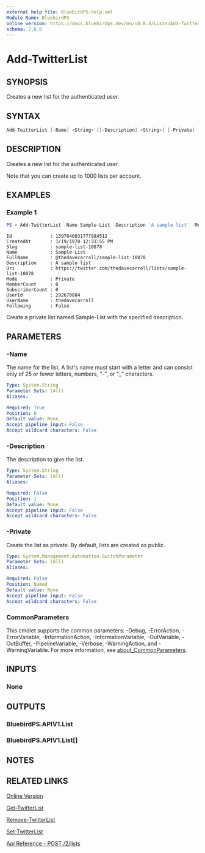 ```yaml
---
external help file: BluebirdPS-help.xml
Module Name: BluebirdPS
online version: https://docs.bluebirdps.dev/en/v0.8.4/Lists/Add-TwitterList
schema: 2.0.0
---
```


# Add-TwitterList

## SYNOPSIS

Creates a new list for the authenticated user.

## SYNTAX

```powershell
Add-TwitterList [-Name] <String> [[-Description] <String>] [-Private] [<CommonParameters>]
```

## DESCRIPTION

Creates a new list for the authenticated user.

Note that you can create up to 1000 lists per account.

## EXAMPLES

### Example 1

```powershell
PS > Add-TwitterList -Name Sample-List -Description 'A sample list' -Mode Private
```

```text
Id              : 1397040831777984512
CreatedAt       : 1/19/1970 12:31:55 PM
Slug            : sample-list-10878
Name            : Sample-List
FullName        : @thedavecarroll/sample-list-10878
Description     : A sample list
Uri             : https://twitter.com/thedavecarroll/lists/sample-list-10878
Mode            : Private
MemberCount     : 0
SubscriberCount : 0
UserId          : 292670084
UserName        : thedavecarroll
Following       : False
```

Create a private list named Sample-List with the specified description.

## PARAMETERS

### -Name

The name for the list.
A list's name must start with a letter and can consist only of 25 or fewer letters, numbers, "-", or "_" characters.

```yaml
Type: System.String
Parameter Sets: (All)
Aliases:

Required: True
Position: 0
Default value: None
Accept pipeline input: False
Accept wildcard characters: False
```

### -Description

The description to give the list.

```yaml
Type: System.String
Parameter Sets: (All)
Aliases:

Required: False
Position: 1
Default value: None
Accept pipeline input: False
Accept wildcard characters: False
```

### -Private

Create the list as private. By default, lists are created as public.

```yaml
Type: System.Management.Automation.SwitchParameter
Parameter Sets: (All)
Aliases:

Required: False
Position: Named
Default value: None
Accept pipeline input: False
Accept wildcard characters: False
```

### CommonParameters

This cmdlet supports the common parameters: -Debug, -ErrorAction, -ErrorVariable, -InformationAction, -InformationVariable, -OutVariable, -OutBuffer, -PipelineVariable, -Verbose, -WarningAction, and -WarningVariable. For more information, see [about_CommonParameters](http://go.microsoft.com/fwlink/?LinkID=113216).

## INPUTS

### None

## OUTPUTS

### BluebirdPS.APIV1.List

### BluebirdPS.APIV1.List[]

## NOTES

## RELATED LINKS

[Online Version](https://docs.bluebirdps.dev/en/v0.8.4/Lists/Add-TwitterList)

[Get-TwitterList](https://docs.bluebirdps.dev/en/v0.8.4/Lists/Get-TwitterList)

[Remove-TwitterList](https://docs.bluebirdps.dev/en/v0.8.4/Lists/Remove-TwitterList)

[Set-TwitterList](https://docs.bluebirdps.dev/en/v0.8.4/Lists/Set-TwitterList)

[Api Reference - POST /2/lists](https://developer.twitter.com/en/docs/twitter-api/lists/manage-lists/api-reference/post-lists)
